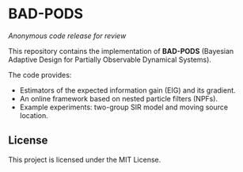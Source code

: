 # BAD-PODS

*Anonymous code release for review*

This repository contains the implementation of **BAD-PODS** (Bayesian Adaptive Design for Partially Observable Dynamical Systems).  

The code provides:
- Estimators of the expected information gain (EIG) and its gradient.  
- An online framework based on nested particle filters (NPFs).  
- Example experiments: two-group SIR model and moving source location.  

## License
This project is licensed under the MIT License.
